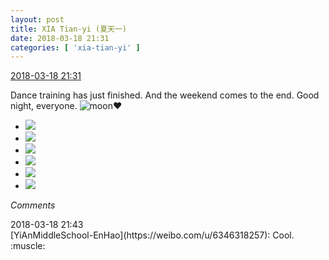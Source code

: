 ```yaml
---
layout: post
title: XIA Tian-yi (夏天一)
date: 2018-03-18 21:31
categories: [ 'xia-tian-yi' ]
---
```


<div class="weibo-info">
  <a href="https://weibo.com/6286030291/G7Zcccg1h">2018-03-18 21:31</a>
</div>

Dance training has just finished. And the weekend comes to the end. Good night, everyone. ![moon](https://img.t.sinajs.cn/t4/appstyle/expression/ext/normal/b9/moon.gif):heart:

<!-- more -->

<ul class="weibo-pic-list-2">
  <li class="weibo-pic">
    <a href="//wx3.sinaimg.cn/mw690/006RpxDlgy1fphaltoa6dj30rv112qct.jpg"><img src="//wx3.sinaimg.cn/thumb150/006RpxDlgy1fphaltoa6dj30rv112qct.jpg"/></a>
  </li>
  <li class="weibo-pic">
    <a href="//wx4.sinaimg.cn/mw690/006RpxDlgy1fpham04s4ij31sg2dsb2b.jpg"><img src="//wx4.sinaimg.cn/thumb150/006RpxDlgy1fpham04s4ij31sg2dsb2b.jpg"/></a>
  </li>
  <li class="weibo-pic">
    <a href="//wx1.sinaimg.cn/mw690/006RpxDlgy1fphalrbxp3j31sg2dsb2b.jpg"><img src="//wx1.sinaimg.cn/thumb150/006RpxDlgy1fphalrbxp3j31sg2dsb2b.jpg"/></a>
  </li>
  <li class="weibo-pic">
    <a href="//wx2.sinaimg.cn/mw690/006RpxDlgy1fpham1wifmj30rv112dor.jpg"><img src="//wx2.sinaimg.cn/thumb150/006RpxDlgy1fpham1wifmj30rv112dor.jpg"/></a>
  </li>
  <li class="weibo-pic">
    <a href="//wx2.sinaimg.cn/mw690/006RpxDlgy1fphambue7jj33402c0kjn.jpg"><img src="//wx2.sinaimg.cn/thumb150/006RpxDlgy1fphambue7jj33402c0kjn.jpg"/></a>
  </li>
  <li class="weibo-pic">
    <a href="//wx4.sinaimg.cn/mw690/006RpxDlgy1fphame1sq1j30rv112ain.jpg"><img src="//wx4.sinaimg.cn/thumb150/006RpxDlgy1fphame1sq1j30rv112ain.jpg"/></a>
  </li>
</ul>

*Comments*

<div class="weibo-info">2018-03-18 21:43</div>
[YiAnMiddleSchool-EnHao](https://weibo.com/u/6346318257): Cool. :muscle:
